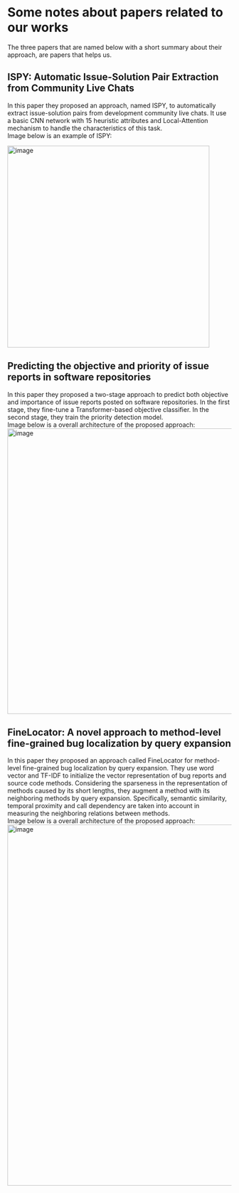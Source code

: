 # Some notes about papers related to our works

The three papers that are named below with a short summary about their approach, are papers that helps us.

## ISPY: Automatic Issue-Solution Pair Extraction from Community Live Chats

In this paper they proposed an approach, named ISPY, to automatically extract issue-solution pairs from development community live chats. It use a basic CNN network with 15 heuristic attributes and Local-Attention mechanism to handle the characteristics of this task.
</br>
Image below is an example of ISPY:

<img width="454" alt="image" src="https://user-images.githubusercontent.com/59199865/212191268-fa76f354-7880-4079-8c8d-9029693ba047.png">

## Predicting the objective and priority of issue reports in software repositories

In this paper they proposed a two-stage approach to predict both objective and importance of issue reports posted on software repositories. In the first stage, they fine-tune a Transformer-based objective classifier. In the second stage, they train the priority detection model.
</br>
Image below is a overall architecture of the proposed approach:
<img width="642" alt="image" src="https://user-images.githubusercontent.com/59199865/212192597-509b2991-f77c-4d3c-a900-ffcce975d38a.png">

## FineLocator: A novel approach to method-level fine-grained bug localization by query expansion

In this paper they proposed an approach called FineLocator for method-level fine-grained bug localization by query expansion. They use word vector and TF-IDF to initialize the vector representation of bug reports and source code methods. Considering the sparseness in the representation of methods caused by its short lengths, they augment a method with its neighboring methods by query expansion. Specifically, semantic similarity, temporal proximity and call dependency are taken into account in measuring the neighboring relations between methods.
</br>
Image below is a overall architecture of the proposed approach:
<img width="812" alt="image" src="https://user-images.githubusercontent.com/59199865/212193828-05d8f7e7-2b07-4e36-96bd-a7a383cf849c.png">

